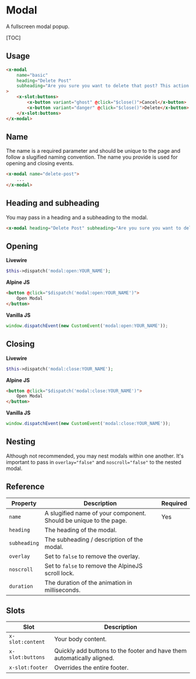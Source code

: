 # Modal 
A fullscreen modal popup.

[TOC]

## Usage

```html
<x-modal 
	name="basic" 
	heading="Delete Post" 
	subheading="Are you sure you want to delete that post? This action cannot be undone."
>
	<x-slot:buttons>
		<x-button variant="ghost" @click="$close()">Cancel</x-button>
		<x-button variant="danger" @click="$close()">Delete</x-button>
	</x-slot:buttons>
</x-modal>
```

## Name
The name is a required parameter and should be unique to the page and follow a slugified naming convention. The name you provide is used for opening and closing events.

```html
<x-modal name="delete-post">
	...
</x-modal>
```

## Heading and subheading
You may pass in a heading and a subheading to the modal.

```html
<x-modal heading="Delete Post" subheading="Are you sure you want to delete that post?">
```


## Opening 

**Livewire**
```php
$this->dispatch('modal:open:YOUR_NAME');
```

**Alpine JS**
```html
<button @click="$dispatch('modal:open:YOUR_NAME')">
	Open Modal
</button> 
```

**Vanilla JS**
```js
window.dispatchEvent(new CustomEvent('modal:open:YOUR_NAME'));
```

## Closing

**Livewire**
```php
$this->dispatch('modal:close:YOUR_NAME');
```

**Alpine JS**
```html
<button @click="$dispatch('modal:close:YOUR_NAME')">
	Open Modal
</button> 
```

**Vanilla JS**
```js
window.dispatchEvent(new CustomEvent('modal:close:YOUR_NAME'));
```

## Nesting
Although not recommended, you may nest modals within one another. It's important to pass in `overlay="false"` and `noscroll="false"` to the nested modal.

## Reference 

| Property | Description | Required |
| ----------- | ----------- | --------- |
| `name` | A slugified name of your component. Should be unique to the page. | Yes |
| `heading` | The heading of the modal. |  |
| `subheading` | The subheading / description of the modal. |  |
| `overlay` | Set to `false` to remove the overlay. |  |
| `noscroll` | Set to `false` to remove the AlpineJS scroll lock. |  |
| `duration` | The duration of the animation in milliseconds. |  |

## Slots

| Slot | Description |
| ----------- | ----------- |
| `x-slot:content` | Your body content. |
| `x-slot:buttons` | Quickly add buttons to the footer and have them automatically aligned. |
| `x-slot:footer` | Overrides the entire footer. |
